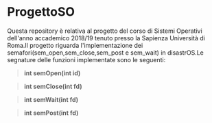 # ProgettoSO

Questa repository è relativa al progetto del corso di Sistemi Operativi dell'anno accademico 2018/19 tenuto presso la Sapienza Università di Roma.Il progetto riguarda l'implementazione dei semafori(sem_open,sem_close,sem_post e sem_wait) in disastrOS.Le segnature delle funzioni implementate sono le seguenti:

>**int semOpen(int id)**

>**int semClose(int fd)**

>**int semWait(int fd)**

>**int semPost(int fd)**
